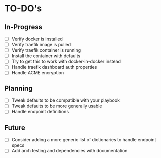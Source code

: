 TO-DO's
=======

In-Progress
-----------

- [ ] Verify docker is installed
- [ ] Verify traefik image is pulled
- [ ] Verify traefik container is running
- [ ] Install the container with defaults
- [ ] Try to get this to work with docker-in-docker instead
- [ ] Handle traefik dashboard auth properties
- [ ] Handle ACME encryption

Planning
--------

- [ ] Tweak defaults to be compatible with your playbook
- [ ] Tweak defaults to be more generally usable
- [ ] Handle endpoint definitions

Future
------

- [ ] Consider adding a more generic list of dictionaries to handle endpoint specs
- [ ] Add arch testing and dependencies with documentation
